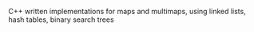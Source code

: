 C++ written implementations for maps and multimaps, using linked lists, hash tables, binary search trees
